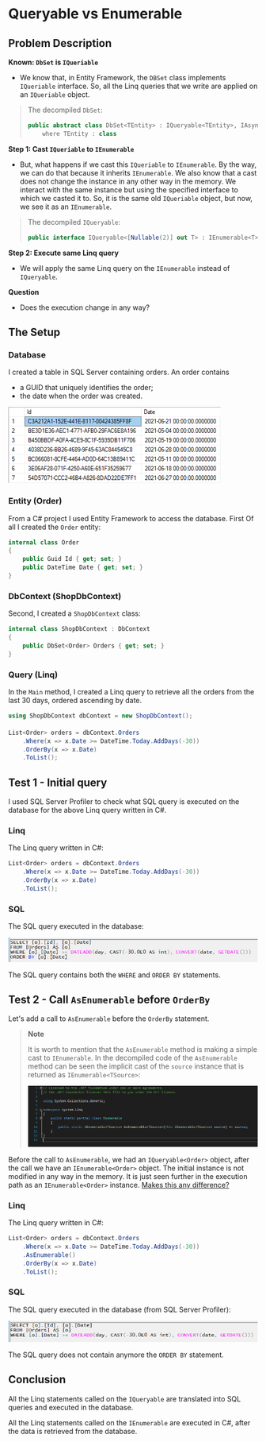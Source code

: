 # Queryable vs Enumerable

## Problem Description

**Known: `DbSet` is `IQueriable`**

- We know that, in Entity Framework, the `DBSet` class implements `IQueriable` interface. So, all the Linq queries that we write are applied on an `IQueriable` object.

> The decompiled `DbSet`:
>
> ```csharp
> public abstract class DbSet<TEntity> : IQueryable<TEntity>, IAsyncEnumerable<TEntity>, IInfrastructure<IServiceProvider>, IListSource
>     where TEntity : class
> ```

**Step 1: Cast `IQueriable` to `IEnumerable`**

- But, what happens if we cast this `IQueriable` to `IEnumerable`. By the way, we can do that because it inherits `IEnumerable`.
  We also know that a cast does not change the instance in any other way in the memory. We interact with the same instance but using the specified interface to which we casted it to. So, it is the same old `IQueriable` object, but now, we see it as an `IEnumerable`.

> The decompiled `IQueryable`:
>
> ```csharp
> public interface IQueryable<[Nullable(2)] out T> : IEnumerable<T>, IEnumerable, IQueryable
> ```
>

**Step 2: Execute same Linq query**

- We will apply the same Linq query on the `IEnumerable` instead of `IQueryable`.

**Question**

- Does the execution change in any way?

## The Setup

### Database

I created a table in SQL Server containing orders. An order contains

- a GUID that uniquely identifies the order;
- the date when the order was created.

![Orders Table](orders-table.png)

### Entity (Order)

From a C# project I used Entity Framework to access the database. First Of all I created the `Order` entity:

```csharp
internal class Order
{
    public Guid Id { get; set; }
    public DateTime Date { get; set; }
}
```

### DbContext (ShopDbContext)

Second, I created a `ShopDbContext` class:

```csharp
internal class ShopDbContext : DbContext
{
    public DbSet<Order> Orders { get; set; }
}
```

### Query (Linq)

In the `Main` method, I created a Linq query to retrieve all the orders from the last 30 days, ordered ascending by date.

```csharp
using ShopDbContext dbContext = new ShopDbContext();

List<Order> orders = dbContext.Orders
    .Where(x => x.Date >= DateTime.Today.AddDays(-30))
    .OrderBy(x => x.Date)
    .ToList();
```

## Test 1 - Initial query

I used SQL Server Profiler to check what SQL query is executed on the database for the above Linq query written in C#.

### Linq

The Linq query written in C#:

```csharp
List<Order> orders = dbContext.Orders
    .Where(x => x.Date >= DateTime.Today.AddDays(-30))
    .OrderBy(x => x.Date)
    .ToList();
```

### SQL

The SQL query executed in the database:

![SQL query full](sql-query-full.png)

The SQL query contains both the `WHERE` and `ORDER BY` statements.

## Test 2 - Call `AsEnumerable` before `OrderBy`

Let's add a call to `AsEnumerable` before the `OrderBy` statement.

> **Note**
>
> It is worth to mention that the `AsEnumerable` method is making a simple cast to `IEnumerable`. In the decompiled code of the `AsEnumerable` method can be seen the implicit cast of the `source` instance that is returned as `IEnumerable<TSource>`:
>
> ![Decompiled AsEnumerable method](asenumerable-decompiled.png)

Before the call to `AsEnumerable`, we had an `IQueryable<Order>` object, after the call we have an `IEnumerable<Order>` object. The initial instance is not modified in any way in the memory. It is just seen further in the execution path as an `IEnumerable<Order>` instance. <u>Makes this any difference?</u>

### Linq

The Linq query written in C#:

```csharp
List<Order> orders = dbContext.Orders
    .Where(x => x.Date >= DateTime.Today.AddDays(-30))
    .AsEnumerable()
    .OrderBy(x => x.Date)
    .ToList();
```

### SQL

The SQL query executed in the database (from SQL Server Profiler):

![SQL query reduced](sql-query-reduced.png)

The SQL query does not contain anymore the `ORDER BY` statement.

## Conclusion

All the Linq statements called on the `IQueryable` are translated into SQL queries and executed in the database.

All the Linq statements called on the `IEnumerable` are executed in C#, after the data is retrieved from the database.